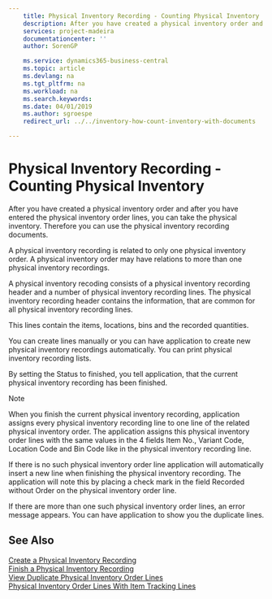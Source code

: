 ```yaml
---
    title: Physical Inventory Recording - Counting Physical Inventory
    description: After you have created a physical inventory order and after you have entered the physical inventory order lines, you can take the physical inventory. Therefore you can use the physical inventory recording documents.
    services: project-madeira
    documentationcenter: ''
    author: SorenGP

    ms.service: dynamics365-business-central
    ms.topic: article
    ms.devlang: na
    ms.tgt_pltfrm: na
    ms.workload: na
    ms.search.keywords:
    ms.date: 04/01/2019
    ms.author: sgroespe
    redirect_url: ../../inventory-how-count-inventory-with-documents

---
```

# Physical Inventory Recording - Counting Physical Inventory
After you have created a physical inventory order and after you have entered the physical inventory order lines, you can take the physical inventory. Therefore you can use the physical inventory recording documents.  

A physical inventory recording is related to only one physical inventory order. A physical inventory order may have relations to more than one physical inventory recordings.  

A physical inventory recoding consists of a physical inventory recording header and a number of physical inventory recording lines. The physical inventory recording header contains the information, that are common for all physical inventory recording lines.  

This lines contain the items, locations, bins and the recorded quantities.  

You can create lines manually or you can have application to create new physical inventory recordings automatically. You can print physical inventory recording lists.  

By setting the Status to finished, you tell application, that the current physical inventory recording has been finished.  

> [!NOTE]  
>  When you finish the current physical inventory recording, application assigns every physical inventory recording line to one line of the related physical inventory order. The application assigns this physical inventory order lines with the same values in the 4 fields Item No., Variant Code, Location Code and Bin Code like in the physical inventory recording line.  
>   
>  If there is no such physical inventory order line application will automatically insert a new line when finishing the physical inventory recording. The application will note this by placing a check mark in the field Recorded without Order on the physical inventory order line.  
>   
>  If there are more than one such physical inventory order lines, an error message appears. You can have application to show you the duplicate lines.  

## See Also  
 [Create a Physical Inventory Recording](how-to-create-a-physical-inventory-recording.md)   
 [Finish a Physical Inventory Recording](how-to-finish-a-physical-inventory-recording.md)   
 [View Duplicate Physical Inventory Order Lines](how-to-view-duplicate-physical-inventory-order-lines.md)   
 [Physical Inventory Order Lines With Item Tracking Lines](physical-inventory-order-lines-with-item-tracking-lines.md)
